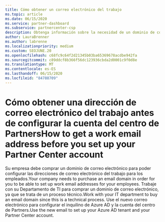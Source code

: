 ```yaml
---
title: Cómo obtener un correo electrónico del trabajo
ms.topic: article
ms.date: 06/15/2020
ms.service: partner-dashboard
ms.subservice: partnercenter-csp
description: Obtenga información sobre la necesidad de un dominio de correo electrónico antes de configurar una cuenta de Azure AD en el centro de Partners. Aprenda también a comprar un dominio de correo electrónico.
author: LauraBrenner
ms.author: labrenne
ms.localizationpriority: medium
ms.custom: SEOJUNE.20
ms.openlocfilehash: c68fc9c64f2d21345b03ba65369678acdbe942fa
ms.sourcegitcommit: c89ddcf8b366f56dc123936cbda2d0001c9f0d8e
ms.translationtype: MT
ms.contentlocale: es-ES
ms.lasthandoff: 06/15/2020
ms.locfileid: "84788709"
---
```

# <a name="how-to-get-a-work-email-address-before-you-set-up-your-partner-center-account"></a><span data-ttu-id="44ba5-104">Cómo obtener una dirección de correo electrónico del trabajo antes de configurar la cuenta del centro de Partners</span><span class="sxs-lookup"><span data-stu-id="44ba5-104">How to get a work email address before you set up your Partner Center account</span></span>

<span data-ttu-id="44ba5-105">Su empresa debe comprar un dominio de correo electrónico para poder configurar las direcciones de correo electrónico del trabajo para los empleados.</span><span class="sxs-lookup"><span data-stu-id="44ba5-105">Your company needs to purchase an email domain in order for you to be able to set up work email addresses for your employees.</span></span> <span data-ttu-id="44ba5-106">Trabaje con su Departamento de TI para comprar un dominio de correo electrónico, ya que se trata de un proceso técnico.</span><span class="sxs-lookup"><span data-stu-id="44ba5-106">Work with your IT department to buy an email domain since this is a technical process.</span></span> <span data-ttu-id="44ba5-107">Use el nuevo correo electrónico para configurar el inquilino de Azure AD y la cuenta del centro de Partners.</span><span class="sxs-lookup"><span data-stu-id="44ba5-107">Use the new email to set up your Azure AD tenant and your Partner Center account.</span></span>
